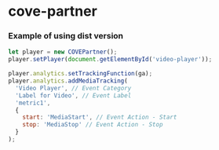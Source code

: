 # cove-partner

### Example of using dist version
```javascript
let player = new COVEPartner();
player.setPlayer(document.getElementById('video-player'));

player.analytics.setTrackingFunction(ga);
player.analytics.addMediaTracking(
  'Video Player', // Event Category
  'Label for Video', // Event Label
  'metric1',
  {
    start: 'MediaStart', // Event Action - Start
    stop: 'MediaStop' // Event Action - Stop
  }
);

```